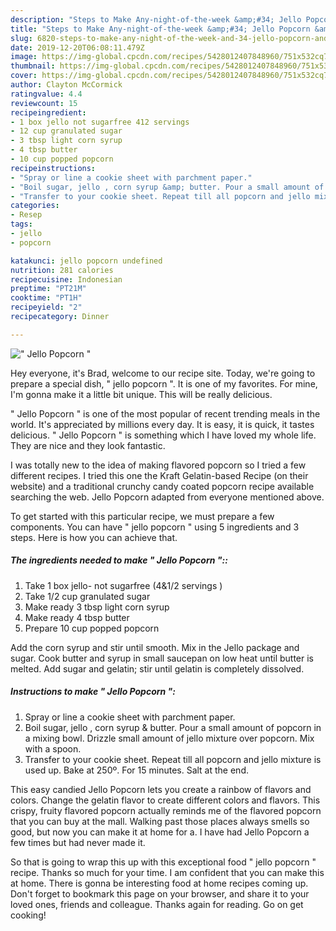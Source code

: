 ```yaml
---
description: "Steps to Make Any-night-of-the-week &amp;#34; Jello Popcorn &amp;#34;"
title: "Steps to Make Any-night-of-the-week &amp;#34; Jello Popcorn &amp;#34;"
slug: 6820-steps-to-make-any-night-of-the-week-and-34-jello-popcorn-and-34
date: 2019-12-20T06:08:11.479Z
image: https://img-global.cpcdn.com/recipes/5428012407848960/751x532cq70/jello-popcorn-recipe-main-photo.jpg
thumbnail: https://img-global.cpcdn.com/recipes/5428012407848960/751x532cq70/jello-popcorn-recipe-main-photo.jpg
cover: https://img-global.cpcdn.com/recipes/5428012407848960/751x532cq70/jello-popcorn-recipe-main-photo.jpg
author: Clayton McCormick
ratingvalue: 4.4
reviewcount: 15
recipeingredient:
- 1 box jello not sugarfree 412 servings 
- 12 cup granulated sugar
- 3 tbsp light corn syrup
- 4 tbsp butter
- 10 cup popped popcorn
recipeinstructions:
- "Spray or line a cookie sheet with parchment paper."
- "Boil sugar, jello , corn syrup &amp; butter. Pour a small amount of  popcorn in a mixing bowl.  Drizzle small amount of jello mixture over popcorn.  Mix with a spoon."
- "Transfer to your cookie sheet. Repeat till all popcorn and jello mixture is used up. Bake at 250º. For 15 minutes. Salt at the end."
categories:
- Resep
tags:
- jello
- popcorn

katakunci: jello popcorn undefined
nutrition: 281 calories
recipecuisine: Indonesian
preptime: "PT21M"
cooktime: "PT1H"
recipeyield: "2"
recipecategory: Dinner

---
```



![&#34; Jello Popcorn &#34;](https://img-global.cpcdn.com/recipes/5428012407848960/751x532cq70/jello-popcorn-recipe-main-photo.jpg)

Hey everyone, it's Brad, welcome to our recipe site. Today, we're going to prepare a special dish, &#34; jello popcorn &#34;. It is one of my favorites. For mine, I'm gonna make it a little bit unique. This will be really delicious.

&#34; Jello Popcorn &#34; is one of the most popular of recent trending meals in the world. It's appreciated by millions every day. It is easy, it is quick, it tastes delicious. &#34; Jello Popcorn &#34; is something which I have loved my whole life. They are nice and they look fantastic.

I was totally new to the idea of making flavored popcorn so I tried a few different recipes. I tried this one the Kraft Gelatin-based Recipe (on their website) and a traditional crunchy candy coated popcorn recipe available searching the web. Jello Popcorn adapted from everyone mentioned above.


To get started with this particular recipe, we must prepare a few components. You can have &#34; jello popcorn &#34; using 5 ingredients and 3 steps. Here is how you can achieve that.

##### The ingredients needed to make &#34; Jello Popcorn &#34;::

1. Take 1 box jello- not sugarfree (4&amp;1/2 servings )
1. Take 1/2 cup granulated sugar
1. Make ready 3 tbsp light corn syrup
1. Make ready 4 tbsp butter
1. Prepare 10 cup popped popcorn


Add the corn syrup and stir until smooth. Mix in the Jello package and sugar. Cook butter and syrup in small saucepan on low heat until butter is melted. Add sugar and gelatin; stir until gelatin is completely dissolved. 

##### Instructions to make &#34; Jello Popcorn &#34;:

1. Spray or line a cookie sheet with parchment paper.
1. Boil sugar, jello , corn syrup &amp; butter. Pour a small amount of  popcorn in a mixing bowl.  Drizzle small amount of jello mixture over popcorn.  Mix with a spoon.
1. Transfer to your cookie sheet. Repeat till all popcorn and jello mixture is used up. Bake at 250º. For 15 minutes. Salt at the end.


This easy candied Jello Popcorn lets you create a rainbow of flavors and colors. Change the gelatin flavor to create different colors and flavors. This crispy, fruity flavored popcorn actually reminds me of the flavored popcorn that you can buy at the mall. Walking past those places always smells so good, but now you can make it at home for a. I have had Jello Popcorn a few times but had never made it. 

So that is going to wrap this up with this exceptional food &#34; jello popcorn &#34; recipe. Thanks so much for your time. I am confident that you can make this at home. There is gonna be interesting food at home recipes coming up. Don't forget to bookmark this page on your browser, and share it to your loved ones, friends and colleague. Thanks again for reading. Go on get cooking!
